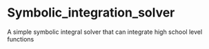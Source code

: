 # Symbolic_integration_solver
A simple symbolic integral solver that can integrate high school level functions
